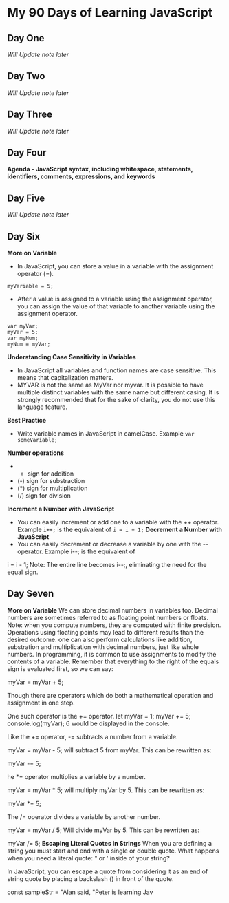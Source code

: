 # My 90 Days of Learning JavaScript 

## Day One
*Will Update note later* 

## Day Two
*Will Update note later* 

## Day Three
*Will Update note later* 

## Day Four
**Agenda - JavaScript syntax, including whitespace, statements, identifiers, comments, expressions, and keywords**

## Day Five
*Will Update note later*

## Day Six
**More on Variable**
- In JavaScript, you can store a value in a variable with the assignment operator (=).

```myVariable = 5;```

- After a value is assigned to a variable using the assignment operator, you can assign the value of that variable to another variable using the assignment operator.
  
```
var myVar;
myVar = 5;
var myNum;
myNum = myVar;
```

**Understanding Case Sensitivity in Variables**

- In JavaScript all variables and function names are case sensitive. This means that capitalization matters.
- MYVAR is not the same as MyVar nor myvar. It is possible to have multiple distinct variables with the same name but different casing. It is strongly recommended that for the sake of clarity, you do not use this language feature.

**Best Practice**

- Write variable names in JavaScript in camelCase. Example ```var someVariable;```

**Number operations**
- + sign for addition
- (-) sign for substraction
- (*) sign for multiplication
- (/) sign for division

**Increment a Number with JavaScript**
- You can easily increment or add one to a variable with the ++ operator.
Example
```i++;```
is the equivalent of
```i = i + 1;```
**Decrement a Number with JavaScript**
- You can easily decrement or decrease a variable by one with the -- operator.
Example
i--;
is the equivalent of

i = i - 1;
Note: The entire line becomes i--;, eliminating the need for the equal sign.

## Day Seven
**More on Variable**
We can store decimal numbers in variables too. Decimal numbers are sometimes referred to as floating point numbers or floats.
Note: when you compute numbers, they are computed with finite precision. Operations using floating points may lead to different results than the desired outcome. one can also perform calculations like addition, substration and multiplication with decimal numbers, just like whole numbers.
In programming, it is common to use assignments to modify the contents of a variable. Remember that everything to the right of the equals sign is evaluated first, so we can say:

myVar = myVar + 5;

Though there are operators which do both a mathematical operation and assignment in one step.

One such operator is the += operator.
let myVar = 1;
myVar += 5;
console.log(myVar);
6 would be displayed in the console.

Like the += operator, -= subtracts a number from a variable.

myVar = myVar - 5;
will subtract 5 from myVar. This can be rewritten as:

myVar -= 5;

he *= operator multiplies a variable by a number.

myVar = myVar * 5;
will multiply myVar by 5. This can be rewritten as:

myVar *= 5;

The /= operator divides a variable by another number.

myVar = myVar / 5;
Will divide myVar by 5. This can be rewritten as:

myVar /= 5;
**Escaping Literal Quotes in Strings**
When you are defining a string you must start and end with a single or double quote. What happens when you need a literal quote: " or ' inside of your string?

In JavaScript, you can escape a quote from considering it as an end of string quote by placing a backslash (\) in front of the quote.

const sampleStr = "Alan said, \"Peter is learning Jav
